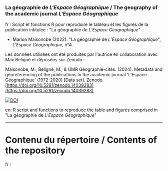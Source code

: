 ### La géographie de _L'Espace Géographique_ / The geography of the academic journal _L'Espace Géographique_

fr : Script et fonctions R pour reproduire le tableau et les figures de la publication intitulée : "La géographie de _L’Espace Géographique_"

- Marion Maisonobe (2022). "La géographie de _L’Espace Géographique_", _L'Espace Géographique_, n°4.

Les données utilisées ont été produites par l'autrice en collaboration avec Max Beligné et déposées sur Zenodo :

Maisonobe, M., Beligné, M., & UMR Géographie-cités. (2024). Metadata and georeferencing of the publications in the academic journal 'L'Espace Géographique' (1972-2020) [Data set]. Zenodo. [https://doi.org/10.5281/zenodo.14039283](https://doi.org/10.5281/zenodo.14039283)

[![DOI](https://zenodo.org/badge/14039283.svg)](https://zenodo.org/badge/latestdoi/14039283)

en: R script and functions to reproduce the table and figures comprised in "La géographie de _L’Espace Géographique_"

-------------------------------------------------------------------------------------------------------------------------
# Contenu du répertoire / Contents of the repository

fr : 

